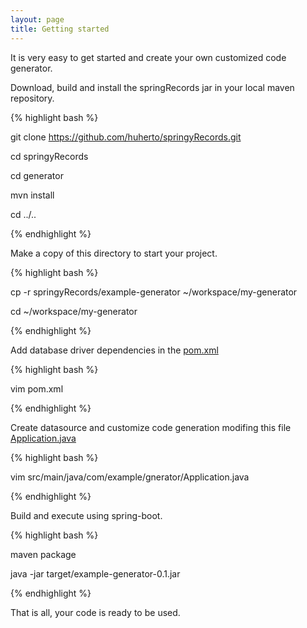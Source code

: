 ```yaml
---
layout: page
title: Getting started
---
```


It is very easy to get started and create your own customized code generator.

Download, build and install the springRecords jar in your local maven repository.

{% highlight bash %}

git clone https://github.com/huherto/springyRecords.git

cd springyRecords

cd generator

mvn install

cd ../..

{% endhighlight %}

Make a copy of this directory to start your project.

{% highlight bash %}

cp -r springyRecords/example-generator  ~/workspace/my-generator

cd ~/workspace/my-generator

{% endhighlight %}

Add database driver dependencies in the <a href="{{ site.github.repo}}/tree/master/example-generator/pom.xml">pom.xml</a>

{% highlight bash %}

vim pom.xml 

{% endhighlight %}

Create datasource and customize code generation modifing this file <a href="{{ site.github.repo}}/tree/master/example-generator/src/main/java/com/example/generator/Application.java">Application.java</a>

{% highlight bash %}

vim src/main/java/com/example/gnerator/Application.java

{% endhighlight %}

Build and execute using spring-boot.

{% highlight bash %}

maven package

java -jar target/example-generator-0.1.jar 

{% endhighlight %}

That is all, your code is ready to be used.
